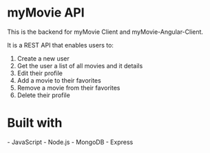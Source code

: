 <h1>myMovie API</h1>

This is the backend for myMovie Client and myMovie-Angular-Client.

It is a REST API that enables users to:
1. Create a new user
2. Get the user a list of all movies and it details
3. Edit their profile
4. Add a movie to their favorites
5. Remove a movie from their favorites
6. Delete their profile

<h1>Built with</h2>
- JavaScript
- Node.js
- MongoDB
- Express
